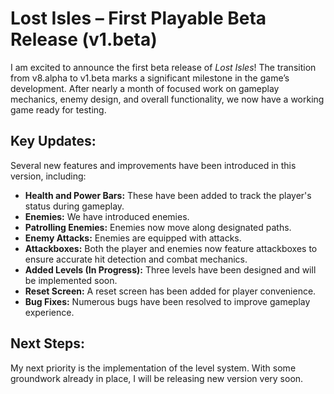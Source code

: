 # Lost Isles – First Playable Beta Release (v1.beta)

I am excited to announce the first beta release of *Lost Isles*! The transition from v8.alpha to v1.beta marks a significant milestone in the game’s development. After nearly a month of focused work on gameplay mechanics, enemy design, and overall functionality, we now have a working game ready for testing.

## Key Updates:
Several new features and improvements have been introduced in this version, including:
- **Health and Power Bars:** These have been added to track the player's status during gameplay.
- **Enemies:** We have introduced enemies.
- **Patrolling Enemies:** Enemies now move along designated paths.
- **Enemy Attacks:** Enemies are equipped with attacks.
- **Attackboxes:** Both the player and enemies now feature attackboxes to ensure accurate hit detection and combat mechanics.
- **Added Levels (In Progress):** Three levels have been designed and will be implemented soon.
- **Reset Screen:** A reset screen has been added for player convenience.
- **Bug Fixes:** Numerous bugs have been resolved to improve gameplay experience.

## Next Steps:
My next priority is the implementation of the level system. With some groundwork already in place, I will be releasing new version very soon.
